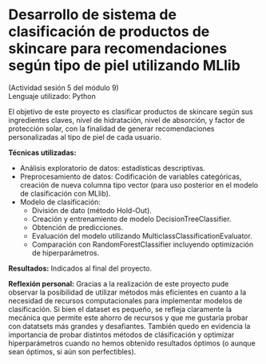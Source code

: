 # Desarrollo de sistema de clasificación de productos de skincare para recomendaciones según tipo de piel utilizando MLlib
(Actividad sesión 5 del módulo 9)
</br>
Lenguaje utilizado: Python

El objetivo de este proyecto es clasificar productos de skincare según sus ingredientes claves, nivel de hidratación, nivel de absorción, y factor de protección solar, con la finalidad de generar recomendaciones personalizadas al tipo de piel de cada usuario.

**Técnicas utilizadas:**
- Análisis exploratorio de datos: estadísticas descriptivas.
- Preprocesamiento de datos: Codificación de variables categóricas, creación de nueva columna tipo vector (para uso posterior en el modelo de clasificación con MLlib).
- Modelo de clasificación:
  - División de dato (método Hold-Out).
  - Creación y entrenamiento de modelo DecisionTreeClassifier.
  - Obtención de predicciones.
  - Evaluación del modelo utilizando MulticlassClassificationEvaluator.
  - Comparación con RandomForestClassifier incluyendo optimización de hiperparámetros.
 
**Resultados:** Indicados al final del proyecto.

**Reflexión personal:** Gracias a la realización de este proyecto pude observar la posibilidad de utilizar métodos más eficientes en cuanto a la necesidad de recursos computacionales para implementar modelos de clasificación. Si bien el dataset es pequeño, se refleja claramente la mecánica que permite este ahorro de recursos y que me gustaría probar con datatsets más grandes y desafiantes. También quedo en evidencia la importancia de probar distintos métodos de clásificación y optimizar hiperparámetros cuando no hemos obtenido resultados óptimos (o aunque sean óptimos, si aún son perfectibles).

